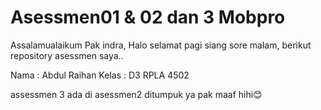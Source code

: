 # Asessmen01 & 02 dan 3 Mobpro

Assalamualaikum Pak indra, Halo selamat pagi siang sore malam, berikut repository asessmen saya..

Nama : Abdul Raihan
Kelas : D3 RPLA 4502

assessmen 3 ada di asessmen2 ditumpuk ya pak maaf hihi😊

